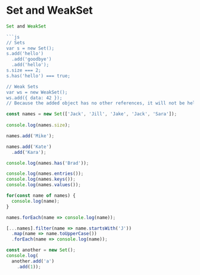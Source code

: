 # Set and WeakSet

```js
Set and WeakSet

```js
// Sets
var s = new Set();
s.add('hello')
  .add('goodbye')
  .add('hello');
s.size === 2;
s.has('hello') === true;

// Weak Sets
var ws = new WeakSet();
ws.add({ data: 42 });
// Because the added object has no other references, it will not be held in the set
```

```js
const names = new Set(['Jack', 'Jill', 'Jake', 'Jack', 'Sara']);
  
console.log(names.size);

names.add('Mike');

names.add('Kate')
  .add('Kara');

console.log(names.has('Brad'));

console.log(names.entries());
console.log(names.keys());
console.log(names.values());

for(const name of names) {
  console.log(name);
}

names.forEach(name => console.log(name));

[...names].filter(name => name.startsWith('J'))
  .map(name => name.toUpperCase())
  .forEach(name => console.log(name));

const another = new Set();
console.log(
  another.add('a')
    .add(1));
```
